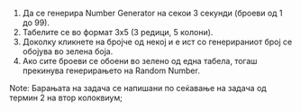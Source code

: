 1. Да се генерира Number Generator на секои 3 секунди (броеви од 1 до 99).
2. Табелите се во формат 3x5 (3 редици, 5 колони).
3. Доколку кликнете на бројче од некој <td> и е ист со генерираниот број се обојува во зелена боја.
4. Ако сите броеви се обоени во зелено од една табела, тогаш прекинува генерирањето на Random Number.

Note: Барањата на задача се напишани по сеќавање на задача од термин 2 на втор колоквиум;
